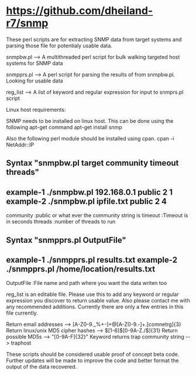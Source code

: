 # https://github.com/dheiland-r7/snmp

These  perl scripts are for extracting SNMP data from target systems and parsing those file for potentialy usable data.

snmpbw.pl   --> A multithreaded perl script for bulk walking targeted host systems for SNMP data

snmpprs.pl  --> A perl script for parsing the results of from snmpbw.pl. Looking for usable data

reg_list    --> A list of keyword and regular expression for input to snmprs.pl script

Linux host requirements:

SNMP needs to be installed on linux host. This can be done using the following apt-get command
  apt-get install snmp

Also the following perl module should be installed using cpan.
  cpan -i NetAddr::IP


Syntax    "snmpbw.pl target community timeout threads" 
-----------------------------------------------------------
example-1   ./snmpbw.pl 192.168.0.1 public 2 1
example-2   ./snmpbw.pl ipfile.txt  public 2 4
-----------------------------------------------------------
community :public or what ever the community string is
timeout   :Timeout is in seconds 
threads   :number of threads to run


Syntax    "snmpprs.pl OutputFile" 
-----------------------------------------------------------
example-1   ./snmpprs.pl results.txt
example-2   ./snmpprs.pl /home/location/results.txt
-----------------------------------------------------------
OutputFile :File name and path where you want the data writen too

reg_list is an editable file. Please use this to add any keyword or regular expression you discover to return usable value. Also please contact me with any recommended additions. Currently there are only a few entries in this file currently.

Return email addresses                --> [A-Z0-9._%+-]+@[A-Z0-9.-]+\.[comnetrg]{3}
Return linux/unix MD5 cipher hashes   --> \$[1-6]\$[0-9A-Z./$]{31}
Return possible MD5s                  --> \"[0-9A-F]{32}\"
Keyword returns trap community string --> traphost


These scripts should be considered usable proof of concept beta code. Further updates will be made to improve the code and better format the output of the data recovered.

